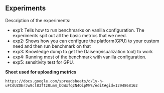 ## Experiments

Description of the experiments:

- exp1: Tells how to run benchmarks on vanilla configuration. The experiments
spit out all the basic metrics that we need.
- exp2: Shows how you can configure the platform(GPU) to your custom need and
then run benchmark on that
- exp3: Knowledge dump to get the Daisen(visualization tool) to work
- exp4: Running most of the benchmark with vanilla configuration.
- exp5: sensitivity test for GPU.

**Sheet used for uploading metrics**

```
https://docs.google.com/spreadsheets/d/1y-h-uFCdUZOErJw9cl83ftz0Lm4_bGWxfqzN4QipMWs/edit#gid=1294868162
```
